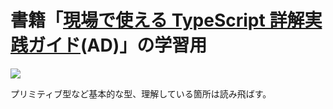 # 書籍「[現場で使える TypeScript 詳解実践ガイド](https://amzn.to/4dhLaho)(AD)」の学習用

![](https://c.media-amazon.com/images/I/81NFKx3OuRL._SY522_.jpg)

プリミティブ型など基本的な型、理解している箇所は読み飛ばす。
